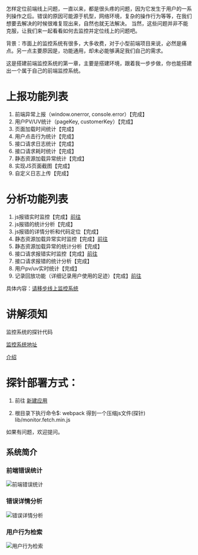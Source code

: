 怎样定位前端线上问题，一直以来，都是很头疼的问题，因为它发生于用户的一系列操作之后。错误的原因可能源于机型，网络环境，复杂的操作行为等等，在我们想要去解决的时候很难复现出来，自然也就无法解决。 当然，这些问题并非不能克服，让我们来一起看看如何去监控并定位线上的问题吧。

背景：市面上的监控系统有很多，大多收费，对于小型前端项目来说，必然是痛点。另一点主要原因是，功能通用，却未必能够满足我们自己的需求。

这是搭建前端监控系统的第一章，主要是搭建环境，跟着我一步步做，你也能搭建出一个属于自己的前端监控系统。

# 上报功能列表
1. 前端异常上报（window.onerror, console.error）【完成】
2. 用户PV/UV统计（pageKey, customerKey）【完成】
3. 页面加载时间统计【完成】
4. 用户点击行为统计【完成】
5. 接口请求日志统计【完成】
6. 接口请求耗时统计【完成】
7. 静态资源加载异常统计【完成】
8. 实现JS页面截图【完成】
9. 自定义日志上传【完成】

# 分析功能列表
1. js报错实时监控【完成】[前往](https://www.webfunny.cn/webfunny/javascriptError)
2. js报错的统计分析【完成】
3. js报错的详情分析和代码定位【完成】
4. 静态资源加载异常实时监控【完成】[前往](https://www.webfunny.cn/webfunny/resourceError)
5. 静态资源加载异常的统计分析【完成】
6. 接口请求报错实时监控【完成】[前往](https://www.webfunny.cn/webfunny/httpError)
7. 接口请求报错的统计分析【完成】
8. 用户pv/uv实时统计【完成】
9. 记录回放功能（详细记录用户使用的足迹）【完成】[前往](https://www.webfunny.cn/webfunny/behaviors)

具体内容：[请移步线上监控系统](https://www.webfunny.cn/)


# 讲解须知
监控系统的探针代码

[监控系统地址](https://www.webfunny.cn/)

[介绍](https://zhuanlan.zhihu.com/webfunny)    

# 探针部署方式：

1. 前往 [新建应用](https://www.webfunny.cn/webfunny/createProject)  

2. 根目录下执行命令$: webpack
   得到一个压缩js文件(探针) lib/monitor.fetch.min.js
  
    
如果有问题，欢迎提问。

## 系统简介
### 前端错误统计
![前端错误统计](https://github.com/a597873885/webfunny_monitor/blob/master/img/%E9%94%99%E8%AF%AF%E7%BB%9F%E8%AE%A1.png)
### 错误详情分析
![错误详情分析](https://github.com/a597873885/webfunny_monitor/blob/master/img/%E9%94%99%E8%AF%AF%E8%AF%A6%E6%83%85.png)
### 用户行为检索
![用户行为检索](https://github.com/a597873885/webfunny_monitor/blob/master/img/%E8%A1%8C%E4%B8%BA%E6%A3%80%E7%B4%A2.png)

